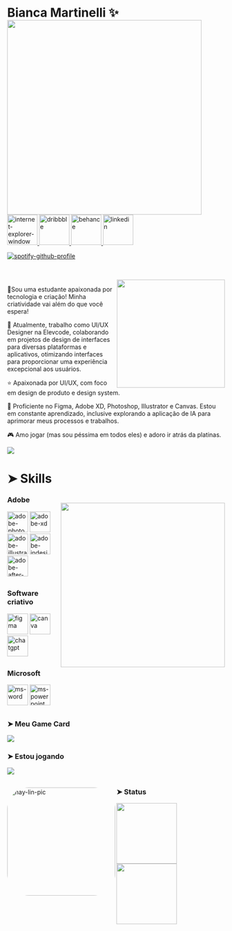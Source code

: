 <div dsplay="inline-block">

<div dsplay="inline-block">

 <h1 align="left">Bianca Martinelli ✨</h1><img align="left" width="450px" style="margin-top:-20px" src="https://i.imgur.com/R19ycxJ.png">
 </br>
</br>
</br>
</br>

 <a href="https://biancamartinelli.super.site/">
   <img width="70" height="70" src="https://img.icons8.com/clouds/100/internet-explorer-window.png" alt="internet-explorer-window"/>
 </a> 
 <a href="https://dribbble.com/bianca_martinelli">
    <img width="70" height="70" src="https://img.icons8.com/clouds/100/dribbble.png" alt="dribbble" style="vertical-align:top;"/>
  </a> 
  <a href="https://www.behance.net/bianca_martinelli">
    <img width="70" height="70" src="https://img.icons8.com/clouds/100/behance.png" alt="behance" style="vertical-align:top;"/>
  </a>
  <a href="https://www.linkedin.com/in/biancamartinelli">
    <img width="70px" src="https://i.ibb.co/RyZx12b/linkedin.png" alt="linkedin" style="vertical-align:top;">
  </a>
</div>

[![spotify-github-profile](https://spotify-github-profile.kittinanx.com/api/view?uid=biancamartinelli.&cover_image=true&theme=novatorem&show_offline=false&background_color=000000&interchange=false&bar_color=ec5dee&bar_color_cover=true)](https://github.com/kittinan/spotify-github-profile)

 ## <p align="left">
</br><img src= "https://media.tenor.com/XOO-63-4CygAAAAd/angry-kitten-angry-cat.gif" width="250" align="right">
</p> 

🎃Sou uma estudante apaixonada por tecnologia e criação! Minha criatividade vai além do que você espera! 

🏢 Atualmente, trabalho como UI/UX Designer na Elevcode, colaborando em projetos de design de interfaces para diversas plataformas e aplicativos, otimizando interfaces para proporcionar uma experiência excepcional aos usuários.

⭐️ Apaixonada por UI/UX, com foco em design de produto e design system. 

🌈 Proficiente no Figma, Adobe XD, Photoshop, Illustrator e Canvas. Estou em constante aprendizado, inclusive explorando a aplicação de IA para aprimorar meus processos e trabalhos.

🎮 Amo jogar (mas sou péssima em todos eles) e adoro ir atrás da platinas.

![](https://komarev.com/ghpvc/?username=biancamartinelli&color=ff69b4&style=plastic)
</br>
<h1>➤ Skills </h1>
<h3>Adobe</h3>
<img align="right" width="380px" style="margin-top:-20px" src="https://i.imgur.com/se5bLaY.png">
<img width="48" height="48" src="https://img.icons8.com/pulsar-color/48/adobe-photoshop.png" alt="adobe-photoshop"/>
<img width="48" height="48" src="https://img.icons8.com/pulsar-color/48/adobe-xd.png" alt="adobe-xd"/>
<img width="48" height="48" src="https://img.icons8.com/pulsar-color/48/adobe-illustrator.png" alt="adobe-illustrator"/>
<img width="48" height="48" src="https://img.icons8.com/pulsar-color/48/adobe-indesign.png" alt="adobe-indesign"/>
<img width="48" height="48" src="https://img.icons8.com/pulsar-color/48/adobe-after-effects.png" alt="adobe-after-effects"/>



##
<h3>Software criativo</h3>
<img width="48" height="48" src="https://img.icons8.com/pulsar-color/48/figma.png" alt="figma"/>
<img width="48" height="48" src="https://img.icons8.com/pulsar-color/48/canva.png" alt="canva"/>
<img width="48" height="48" src="https://img.icons8.com/pulsar-color/48/chatgpt.png" alt="chatgpt"/>

##
<h3>Microsoft</h3>
<img width="48" height="48" src="https://img.icons8.com/pulsar-color/48/ms-word.png" alt="ms-word"/>
<img width="48" height="48" src="https://img.icons8.com/pulsar-color/48/ms-powerpoint.png" alt="ms-powerpoint"/>

##
### <h3>➤ Meu Game Card </h3> 
 
<a href="https://mypst.com.br/rank/VoidPrincess-"><img src="https://mypst.com.br/media/card/a/VoidPrincess-.png" border="0"></a>
 
### ➤ Estou jogando
<a href="https://mypst.com.br/rank/VoidPrincess-"><img src="https://mypst.com.br/media/card/a/VoidPrincess--jogo.png" border="0"></a>
##
                             

<div style="display: inline_block">
   <img align="left" alt="hay-lin-pic" height="250" style="border-radius:50px;" 
   src="https://i.imgur.com/PcSc0vM.png">
  <h3>➤ Status </h3>
<p align="left">
<a href="https://github.com/biancamartinelli">
<img height="140em" src="https://github-readme-stats-eight-theta.vercel.app/api?username=biancamartinelli&show_icons=true&theme=nightowl&include_all_commits=true&count_private=true&hide_border=true&border_radius=5"/>
<img height="140em" src="https://github-readme-stats-eight-theta.vercel.app/api/top-langs/?username=biancamartinelli&layout=compact&langs_count=8&theme=nightowl&hide_border=true&border_radius=5"/>

</a>
</p>
